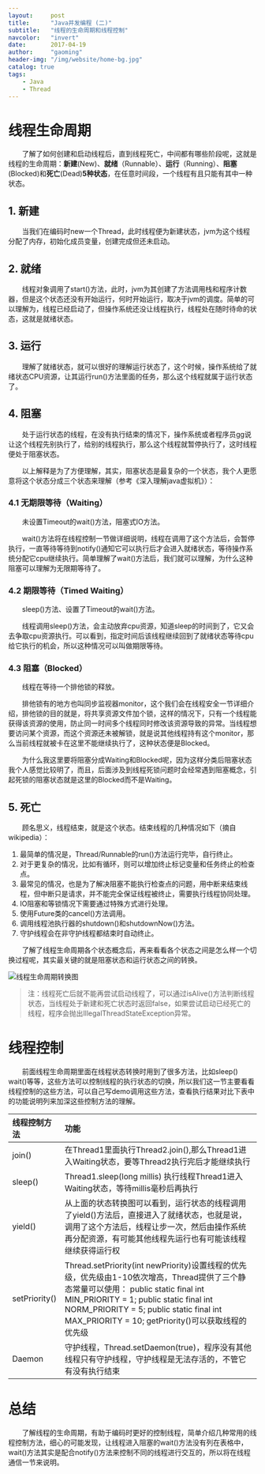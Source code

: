 ```yaml
---
layout:     post
title:      "Java并发编程 (二)"
subtitle:   "线程的生命周期和线程控制"
navcolor:   "invert"
date:       2017-04-19
author:     "gaoming"
header-img: "/img/website/home-bg.jpg"
catalog: true
tags:
    - Java 
    - Thread 
---
```


# 线程生命周期

  了解了如何创建和启动线程后，直到线程死亡，中间都有哪些阶段呢，这就是线程的生命周期：**新建**(New)、**就绪**（Runnable）、**运行**（Running）、**阻塞**(Blocked)和**死亡**(Dead)**5种状态**，在任意时间段，一个线程有且只能有其中一种状态。

## 1. 新建

  当我们在编码时new一个Thread，此时线程便为新建状态，jvm为这个线程分配了内存，初始化成员变量，创建完成但还未启动。

## 2. 就绪

  线程对象调用了start()方法，此时，jvm为其创建了方法调用栈和程序计数器，但是这个状态还没有开始运行，何时开始运行，取决于jvm的调度。简单的可以理解为，线程已经启动了，但操作系统还没让线程执行，线程处在随时待命的状态，这就是就绪状态。

## 3. 运行

  理解了就绪状态，就可以很好的理解运行状态了，这个时候，操作系统给了就绪状态CPU资源，让其运行run()方法里面的任务，那么这个线程就属于运行状态了。

## 4. 阻塞

  处于运行状态的线程，在没有执行结束的情况下，操作系统或者程序员gg说让这个线程先别执行了，给别的线程执行，那么这个线程就暂停执行了，这时线程便处于阻塞状态。

  以上解释是为了方便理解，其实，阻塞状态是最复杂的一个状态，我个人更愿意将这个状态分成三个状态来理解（参考《深入理解java虚拟机》）：

### 4.1  无期限等待（Waiting）

  未设置Timeout的wait()方法，阻塞式IO方法。

  wait()方法将在线程控制一节做详细说明，线程在调用了这个方法后，会暂停执行，一直等待等待到notify()通知它可以执行后才会进入就绪状态，等待操作系统分配它cpu继续执行。简单理解了wait()方法后，我们就可以理解，为什么这种阻塞可以理解为无限期等待了。

### 4.2  期限等待（Timed Waiting）

  sleep()方法、设置了Timeout的wait()方法。

  线程调用sleep()方法，会主动放弃cpu资源，知道sleep的时间到了，它又会去争取cpu资源执行。可以看到，指定时间后该线程继续回到了就绪状态等待cpu给它执行的机会，所以这种情况可以叫做期限等待。

### 4.3 阻塞（Blocked）

  线程在等待一个排他锁的释放。

  排他锁有的地方也叫同步监视器monitor，这个我们会在线程安全一节详细介绍，排他锁的目的就是，将共享资源文件加个锁，这样的情况下，只有一个线程能获得该资源的使用，防止同一时间多个线程同时修改该资源导致的异常。当线程想要访问某个资源，而这个资源还未被解锁，就是说其他线程持有这个monitor，那么当前线程就被卡在这里不能继续执行了，这种状态便是Blocked。

  为什么我这里要将阻塞分成Waiting和Blocked呢，因为这样分类后阻塞状态我个人感觉比较明了，而且，后面涉及到线程死锁问题时会经常遇到阻塞概念，引起死锁的阻塞状态就是这里的Blocked而不是Waiting。

## 5. 死亡

  顾名思义，线程结束，就是这个状态。结束线程的几种情况如下（摘自wikipedia）：

1. 最简单的情况是，Thread/Runnable的run()方法运行完毕，自行终止。
2. 对于更复杂的情况，比如有循环，则可以增加终止标记变量和任务终止的检查点。
3. 最常见的情况，也是为了解决阻塞不能执行检查点的问题，用中断来结束线程，但中断只是请求，并不能完全保证线程被终止，需要执行线程协同处理。
4. IO阻塞和等锁情况下需要通过特殊方式进行处理。
5. 使用Future类的cancel()方法调用。
6. 调用线程池执行器的shutdown()和shutdownNow()方法。
7. 守护线程会在非守护线程都结束时自动终止。

  了解了线程生命周期各个状态概念后，再来看看各个状态之间是怎么样一个切换过程呢，其实最关键的就是阻塞状态和运行状态之间的转换。

![线程生命周期转换图](https://github.com/GaoMingA/blogger/blob/master/img/android/java_thread_lifecycle.png?raw=true)

> 注：线程死亡后就不能再尝试启动线程了，可以通过isAlive()方法判断线程状态，当线程处于新建和死亡状态时返回false，如果尝试启动已经死亡的线程，程序会抛出IllegalThreadStateException异常。

# 线程控制

  前面线程生命周期里面在线程状态转换时用到了很多方法，比如sleep() wait()等等，这些方法可以控制线程的执行状态的切换，所以我们这一节主要看看线程控制的这些方法，可以自己写demo调用这些方法，查看执行结果对比下表中的功能说明列来加深这些控制方法的理解。

| 线程控制方法        | 功能                                       |
| :------------ | :--------------------------------------- |
| join()        | 在Thread1里面执行Thread2.join(),那么Thread1进入Waiting状态，要等Thread2执行完后才能继续执行 |
| sleep()       | Thread1.sleep(long millis) 执行线程Thread1进入Waiting状态，等待millis毫秒后再执行 |
| yield()       | 从上面的状态转换图可以看到，运行状态的线程调用了yield()方法后，直接进入了就绪状态，也就是说，调用了这个方法后，线程让步一次，然后由操作系统再分配资源，有可能其他线程先运行也有可能该线程继续获得运行权 |
| setPriority() | Thread.setPriority(int newPriority)设置线程的优先级，优先级由1-10依次增高，Thread提供了三个静态常量可以使用： public static final int MIN_PRIORITY = 1; public static final int NORM_PRIORITY = 5; public static final int MAX_PRIORITY = 10;  getPriority()可以获取线程的优先级 |
| Daemon        | 守护线程，Thread.setDaemon(true)，程序没有其他线程只有守护线程，守护线程是无法存活的，不管它有没有执行结束 |

# 总结

  了解线程的生命周期，有助于编码时更好的控制线程，简单介绍几种常用的线程控制方法，细心的可能发现，让线程进入阻塞的wait()方法没有列在表格中，wait()方法其实是配合notify()方法来控制不同的线程进行交互的，所以将在线程通信一节来说明。

